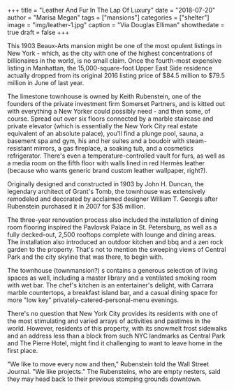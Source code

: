 +++
title = "Leather And Fur In The Lap Of Luxury"
date = "2018-07-20"
author = "Marisa Megan"
tags = ["mansions"]
categories = ["shelter"]
image = "img/leather-1.jpg"
caption = "Via Douglas Elliman"
showthedate = true
draft = false
+++

This 1903 Beaux-Arts mansion might be one of the most opulent listings in New York - which, as the city with one of the highest concentrations of billionaires in the world, is no small claim. Once the fourth-most expensive listing in Manhattan, the 15,000-square-foot Upper East Side residence actually dropped from its original 2016 listing price of $84.5 million to $79.5 million in June of last year.

The limestone townhouse is owned by Keith Rubenstein, one of the founders of the private investment firm Somerset Partners, and is kitted out with everything a New Yorker could possibly need - and then some, of course. Spread out over six floors connected by a marble staircase and private elevator (which is essentially the New York City real estate equivalent of an absolute palace), you'll find a plunge pool, sauna, a basement spa and gym, his and her suites and a boudoir with steam-resistant mirrors, a gas fireplace, a soaking tub, and a cosmetics refrigerator. There's even a temperature-controlled vault for furs, as well as a media room on the fifth floor with walls lined in red Hermès leather (because who wants generic brand custom leather wallpaper, right?).

Originally designed and constructed in 1903 by John H. Duncan, the legendary architect of Grant's Tomb, the townhouse was extensively remodeled and decorated by acclaimed designer William T. Georgis after Rubenstein purchased it in 2007 for $35 million.

The three-year renovation process also included the installation of dining room flooring inspired the Pavlovsk Palace in St. Petersburg, as well as a fully decked-out, 2,500 rooftops complete with lounge and dining areas. The installation also introduced an outdoor kitchen and bbq and a zen rock garden to the property. That's not to mention the sweeping views of Central Park and the city skyline that was there, to begin with.

The townhouse (townmansion?) s contains a generous selection of living spaces as well, including a master library and a ventilated smoking room with wet bar. The chef's kitchen is an entertainer's delight, with Carrara marble countertops, a breakfast island bar, and a casual dining space for more "low key" privately-catered-personal-menu evenings.

There's no question that New York City provides its residents with one of the most stimulating and varied arrays of activities and pastimes in the world. However, residents of this property, with its snowmelt frost sidewalks and an address less than a block from such NYC landmarks as Central Park and The Pierre Hotel, might find it challenging to want to leave home in the first place.

"We like to move every now and then," Rubenstein told the Wall Street Journal. "We like projects." The Rubensteins, who are empty nesters, said they may head back to their previous stomping grounds downtown.
